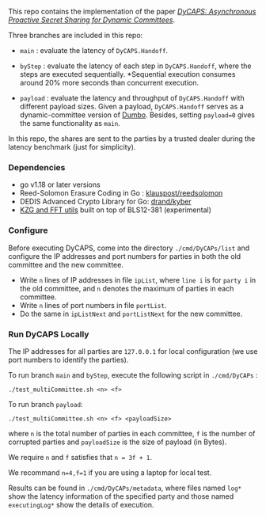 This repo contains the implementation of the paper [*DyCAPS: Asynchronous Proactive Secret Sharing for Dynamic Committees*](https://eprint.iacr.org/2022/1169).

Three branches are included in this repo:

* `main` :  evaluate the latency of `DyCAPS.Handoff`.

* `byStep` :  evaluate the latency of each step in `DyCAPS.Handoff`, where the steps are executed sequentially. *Sequential execution consumes around 20% more seconds than concurrent execution.

* `payload` : evaluate the latency and throughput of `DyCAPS.Handoff` with different payload sizes. Given a payload, `DyCAPS.Handoff` serves as a dynamic-committee version of [Dumbo](https://eprint.iacr.org/2020/841.pdf). Besides, setting `payload=0` gives the same functionality as `main`.

In this repo, the shares are sent to the parties by a trusted dealer during the latency benchmark (just for simplicity).

### Dependencies

* go v1.18 or later versions
* Reed-Solomon Erasure Coding in Go : [klauspost/reedsolomon](https://github.com/klauspost/reedsolomon)
* DEDIS Advanced Crypto Library for Go: [drand/kyber](https://github.com/drand/kyber)
* [KZG and FFT utils](https://github.com/protolambda/go-kzg) built on top of BLS12-381 (experimental)

### Configure

Before executing DyCAPS, come into the directory `./cmd/DyCAPs/list` and configure the IP addresses and port numbers for parties in both the old committee and the new committee.

* Write `n` lines of IP addresses in file `ipList`, where `line i` is for `party i` in the old committee, and `n` denotes the maximum of parties in each committee.
* Write `n` lines of port numbers in file `portList`.
* Do the same in `ipListNext` and `portListNext` for the new committee.

### Run DyCAPS Locally

The IP addresses for all parties are `127.0.0.1` for local configuration (we use port numbers to identify the parties).

To run branch `main` and `byStep`, execute the following script in `./cmd/DyCAPs` :

`./test_multiCommittee.sh <n> <f>`

To run branch `payload`:

`./test_multiCommittee.sh <n> <f> <payloadSize>`

where `n` is the total number of parties in each committee, `f` is the number of corrupted parties and `payloadSize` is the size of payload (in Bytes).

We require  ` n ` and ` f ` satisfies that ` n = 3f + 1 `.

We recommand ` n=4,f=1 ` if you are using a laptop for local test.

Results can be found in `./cmd/DyCAPs/metadata`, where files named `log*` show the latency information of the specified party and those named `executingLog*` show  the details of execution.

